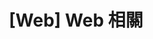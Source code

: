 ---
title: "[Web] Web 相關"
menu:
  sidebar:
    name: "[Web] Web 相關"
    identifier: web
    weight: 300
---
